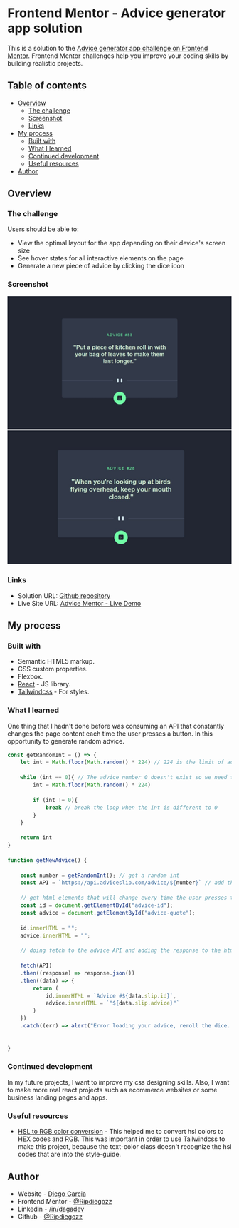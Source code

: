 # Frontend Mentor - Advice generator app solution

This is a solution to the [Advice generator app challenge on Frontend Mentor](https://www.frontendmentor.io/challenges/advice-generator-app-QdUG-13db). Frontend Mentor challenges help you improve your coding skills by building realistic projects.

## Table of contents

- [Overview](#overview)
  - [The challenge](#the-challenge)
  - [Screenshot](#screenshot)
  - [Links](#links)
- [My process](#my-process)
  - [Built with](#built-with)
  - [What I learned](#what-i-learned)
  - [Continued development](#continued-development)
  - [Useful resources](#useful-resources)
- [Author](#author)

## Overview

### The challenge

Users should be able to:

- View the optimal layout for the app depending on their device's screen size
- See hover states for all interactive elements on the page
- Generate a new piece of advice by clicking the dice icon

### Screenshot

![](./screenshot-1.jpg)
![](./screenshot-2.jpg)

### Links

- Solution URL: [Github repository](https://github.com/Ripdiegozz/advice-generator-app)
- Live Site URL: [Advice Mentor - Live Demo](https://advice-generator-app-nine-orpin.vercel.app/)

## My process

### Built with

- Semantic HTML5 markup.
- CSS custom properties.
- Flexbox.
- [React](https://reactjs.org/) - JS library.
- [Tailwindcss](https://tailwindcss.com/) - For styles.

### What I learned

One thing that I hadn't done before was consuming an API that constantly changes the page content each time the user presses a button. In this opportunity to generate random advice.

```js
const getRandomInt = () => {
    let int = Math.floor(Math.random() * 224) // 224 is the limit of advices API

    while (int == 0){ // The advice number 0 doesn't exist so we need to avoid that number
        int = Math.floor(Math.random() * 224)

        if (int != 0){
            break // break the loop when the int is different to 0
        }
    }

    return int
}

function getNewAdvice() {
    
    const number = getRandomInt(); // get a random int
    const API = `https://api.adviceslip.com/advice/${number}` // add the random int to the API link string

    // get html elements that will change every time the user presses the button
    const id = document.getElementById("advice-id");
    const advice = document.getElementById("advice-quote");

    id.innerHTML = "";
    advice.innerHTML = "";

    // doing fetch to the advice API and adding the response to the html element content using innerHTML

    fetch(API)
    .then((response) => response.json())
    .then((data) => {
        return (
            id.innerHTML = `Advice #${data.slip.id}`,
            advice.innerHTML = `"${data.slip.advice}"`
        )
    })
    .catch((err) => alert("Error loading your advice, reroll the dice. :p")) // Adding an alert just in case the fetch doesn't respond
    
    
}
```

### Continued development

In my future projects, I want to improve my css designing skills. Also, I want to make more real react projects such as ecommerce websites or some business landing pages and apps.

### Useful resources

- [HSL to RGB color conversion](https://www.rapidtables.com/convert/color/hsl-to-rgb.html) - This helped me to convert hsl colors to HEX codes and RGB. This was important in order to use Tailwindcss to make this project, because the text-color class doesn't recognize the hsl codes that are into the style-guide. 

## Author

- Website - [Diego Garcia](https://dagadev.vercel.app/)
- Frontend Mentor - [@Ripdiegozz](https://www.frontendmentor.io/profile/Ripdiegozz)
- Linkedin - [/in/dagadev](https://www.linkedin.com/in/dagadev/)
- Github - [@Ripdiegozz](https://github.com/Ripdiegozz)